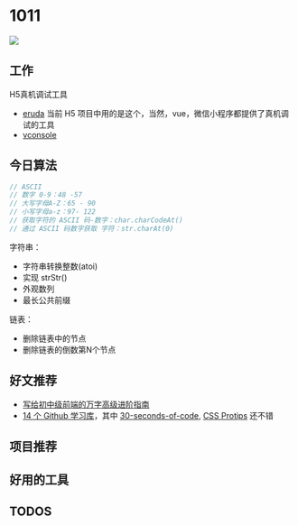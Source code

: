 
# 1011

![](http://h2.ioliu.cn/bing/StMalo_ZH-CN3452597997_1920x1080.jpg)

## 工作

H5真机调试工具

- [eruda](https://github.com/liriliri/eruda) 当前 H5 项目中用的是这个，当然，vue，微信小程序都提供了真机调试的工具
- [vconsole](https://github.com/Tencent/vConsole/blob/dev/README_CN.md)


## 今日算法

```js
// ASCII 
// 数字 0-9：48 -57
// 大写字母A-Z：65 - 90
// 小写字母a-z：97- 122
// 获取字符的 ASCII 码-数字：char.charCodeAt()
// 通过 ASCII 码数字获取 字符：str.charAt(0)
```

字符串：

- 字符串转换整数(atoi)
- 实现 strStr()
- 外观数列
- 最长公共前缀

链表：

- 删除链表中的节点
- 删除链表的倒数第N个节点

## 好文推荐

- [写给初中级前端的万字高级进阶指南](https://juejin.cn/post/7017645909483716615)
- [14 个 Github 学习库](https://juejin.cn/post/7017593673437151240)，其中 [30-seconds-of-code](https://github.com/30-seconds/30-seconds-of-code), [CSS Protips](https://github.com/AllThingsSmitty/css-protips/tree/master/translations/zh-CN) 还不错

## 项目推荐

## 好用的工具

## TODOS